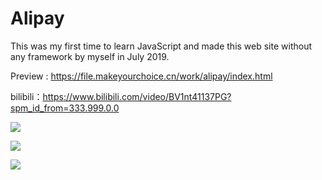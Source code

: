 # Alipay
This was my first time to learn JavaScript and made this web site without any framework by myself in July 2019.

Preview : https://file.makeyourchoice.cn/work/alipay/index.html

bilibili：https://www.bilibili.com/video/BV1nt41137PG?spm_id_from=333.999.0.0

![](https://file.makeyourchoice.cn/img/github/alipay1.jpg)

![](https://file.makeyourchoice.cn/img/github/alipay2.jpg)

![](https://file.makeyourchoice.cn/img/github/alipay3.jpg)